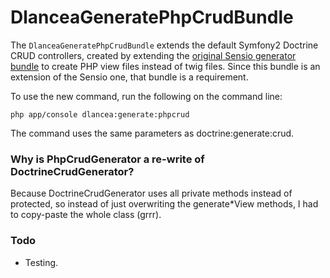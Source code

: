DlanceaGeneratePhpCrudBundle
=====================

The `DlanceaGeneratePhpCrudBundle` extends the default Symfony2 Doctrine CRUD controllers, created 
by extending the [original Sensio generator bundle](http://symfony.com/doc/current/bundles/SensioGeneratorBundle/index.html) to create PHP view files instead of twig files. Since this bundle is an extension of the Sensio one, that bundle is a requirement.

To use the new command, run the following on the command line:

```php app/console dlancea:generate:phpcrud```

The command uses the same parameters as doctrine:generate:crud.

### Why is PhpCrudGenerator a re-write of DoctrineCrudGenerator?

Because DoctrineCrudGenerator uses all private methods instead of protected, so instead of just overwriting
the generate*View methods, I had to copy-paste the whole class (grrr).

### Todo

 + Testing.
